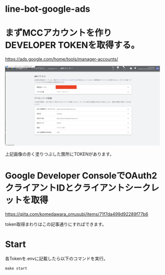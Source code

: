 # line-bot-google-ads

# まずMCCアカウントを作りDEVELOPER TOKENを取得する。
https://ads.google.com/home/tools/manager-accounts/

<img src="./asset/img/developer_token.png" />

上記画像の赤く塗りつぶした箇所にTOKENがあります。

# Google Developer ConsoleでOAuth2 クライアントIDとクライアントシークレットを取得
https://qiita.com/komedawara_omusubi/items/71f7da499d92289f77b6

token取得まわりはこの記事通りにすればできます。

# Start
各Tokenを.envに記載したら以下のコマンドを実行。

```
make start
```
